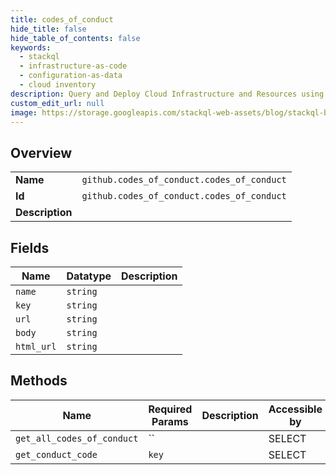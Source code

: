 ```yaml
---
title: codes_of_conduct
hide_title: false
hide_table_of_contents: false
keywords:
  - stackql
  - infrastructure-as-code
  - configuration-as-data
  - cloud inventory
description: Query and Deploy Cloud Infrastructure and Resources using SQL
custom_edit_url: null
image: https://storage.googleapis.com/stackql-web-assets/blog/stackql-blog-post-featured-image.png
---
```

  
    

## Overview
<table><tbody>
<tr><td><b>Name</b></td><td><code>github.codes_of_conduct.codes_of_conduct</code></td></tr>
<tr><td><b>Id</b></td><td><code>github.codes_of_conduct.codes_of_conduct</code></td></tr>
<tr><td><b>Description</b></td><td></td></tr>
</tbody></table>

## Fields
| Name | Datatype | Description |
| ---- | -------- | ----------- |
| `name` | `string` |  |
| `key` | `string` |  |
| `url` | `string` |  |
| `body` | `string` |  |
| `html_url` | `string` |  |
## Methods
| Name | Required Params | Description | Accessible by |
| ---- | --------------- | ----------- | ------------- |
| `get_all_codes_of_conduct` | `` |  | SELECT |
| `get_conduct_code` | `key` |  | SELECT |
